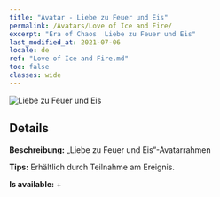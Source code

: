 ```yaml
---
title: "Avatar - Liebe zu Feuer und Eis"
permalink: /Avatars/Love of Ice and Fire/
excerpt: "Era of Chaos  Liebe zu Feuer und Eis"
last_modified_at: 2021-07-06
locale: de
ref: "Love of Ice and Fire.md"
toc: false
classes: wide
---
```

 ![Liebe zu Feuer und Eis](/images/a/avatarFrame_28.png)

## Details

 **Beschreibung:** „Liebe zu Feuer und Eis“-Avatarrahmen 

 **Tips:** Erhältlich durch Teilnahme am Ereignis. 

 **Is available:**  + 

